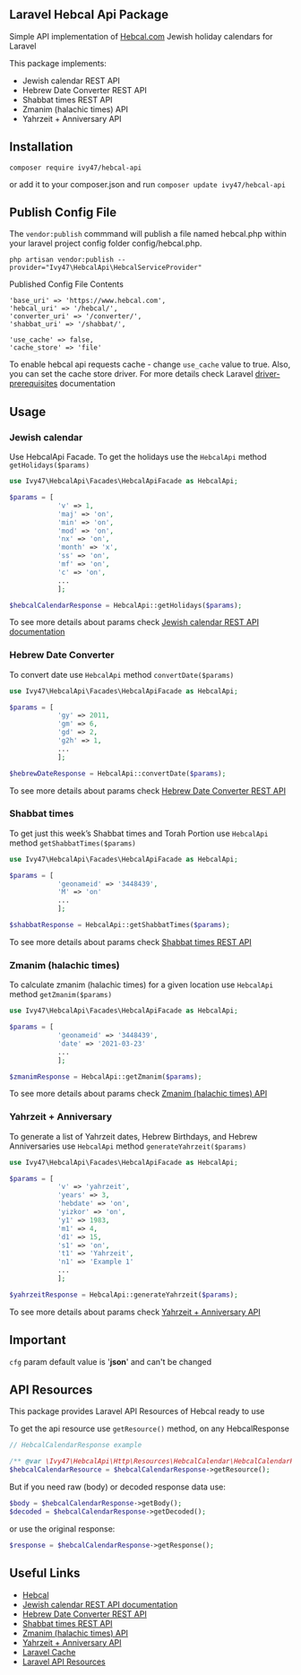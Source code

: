## Laravel Hebcal Api Package
Simple API implementation of [Hebcal.com](https://www.hebcal.com/) Jewish holiday calendars for Laravel

This package implements:
- Jewish calendar REST API
- Hebrew Date Converter REST API
- Shabbat times REST API
- Zmanim (halachic times) API
- Yahrzeit + Anniversary API

## Installation

`composer require ivy47/hebcal-api`

or add it to your composer.json and run `composer update ivy47/hebcal-api`

## Publish Config File
The `vendor:publish` commmand will publish a file named hebcal.php within your laravel project config folder config/hebcal.php.

`php artisan vendor:publish --provider="Ivy47\HebcalApi\HebcalServiceProvider"`

Published Config File Contents
```
'base_uri' => 'https://www.hebcal.com',
'hebcal_uri' => '/hebcal/',
'converter_uri' => '/converter/',
'shabbat_uri' => '/shabbat/',

'use_cache' => false,
'cache_store' => 'file'
```

To enable hebcal api requests cache - change `use_cache` value to true. Also, you can set the cache store driver. For more details check Laravel [driver-prerequisites](https://laravel.com/docs/8.x/cache#driver-prerequisites) documentation 

## Usage

### Jewish calendar
Use HebcalApi Facade. To get the holidays use the `HebcalApi` method `getHolidays($params)`
```php
use Ivy47\HebcalApi\Facades\HebcalApiFacade as HebcalApi;

$params = [
            'v' => 1,
            'maj' => 'on',
            'min' => 'on',
            'mod' => 'on',
            'nx' => 'on',
            'month' => 'x',
            'ss' => 'on',
            'mf' => 'on',
            'c' => 'on',
            ...
            ];

$hebcalCalendarResponse = HebcalApi::getHolidays($params);
```

To see more details about params check [Jewish calendar REST API documentation](https://www.hebcal.com/home/195/jewish-calendar-rest-api)

### Hebrew Date Converter
To convert date use `HebcalApi` method `convertDate($params)`
```php
use Ivy47\HebcalApi\Facades\HebcalApiFacade as HebcalApi;

$params = [
            'gy' => 2011,
            'gm' => 6,
            'gd' => 2,
            'g2h' => 1,
            ...
            ];

$hebrewDateResponse = HebcalApi::convertDate($params);
```

To see more details about params check [Hebrew Date Converter REST API](https://www.hebcal.com/home/219/hebrew-date-converter-rest-api)

### Shabbat times
To get just this week’s Shabbat times and Torah Portion use `HebcalApi` method `getShabbatTimes($params)`
```php
use Ivy47\HebcalApi\Facades\HebcalApiFacade as HebcalApi;

$params = [
            'geonameid' => '3448439',
            'M' => 'on'
            ...
            ];

$shabbatResponse = HebcalApi::getShabbatTimes($params);
```

To see more details about params check [Shabbat times REST API](https://www.hebcal.com/home/197/shabbat-times-rest-api)

### Zmanim (halachic times)
To calculate zmanim (halachic times) for a given location use `HebcalApi` method `getZmanim($params)`
```php
use Ivy47\HebcalApi\Facades\HebcalApiFacade as HebcalApi;

$params = [
            'geonameid' => '3448439',
            'date' => '2021-03-23'
            ...
            ];

$zmanimResponse = HebcalApi::getZmanim($params);
```

To see more details about params check [Zmanim (halachic times) API](https://www.hebcal.com/home/1663/zmanim-halachic-times-api)

### Yahrzeit + Anniversary
To generate a list of Yahrzeit dates, Hebrew Birthdays, and Hebrew Anniversaries use `HebcalApi` method `generateYahrzeit($params)`
```php
use Ivy47\HebcalApi\Facades\HebcalApiFacade as HebcalApi;

$params = [
            'v' => 'yahrzeit',
            'years' => 3,
            'hebdate' => 'on',
            'yizkor' => 'on',
            'y1' => 1983,
            'm1' => 4,
            'd1' => 15,
            's1' => 'on',
            't1' => 'Yahrzeit',
            'n1' => 'Example 1'
            ...
            ];

$yahrzeitResponse = HebcalApi::generateYahrzeit($params);
```

To see more details about params check [Yahrzeit + Anniversary API](https://www.hebcal.com/home/1705/yahrzeit-anniversary-api)

## Important

`cfg` param default value is '**json**' and can't be changed

## API Resources

This package provides Laravel API Resources of Hebcal ready to use 

To get the api resource use `getResource()` method, on any HebcalResponse

```php
// HebcalCalendarResponse example

/** @var \Ivy47\HebcalApi\Http\Resources\HebcalCalendar\HebcalCalendarResource $hebcalCalendarResource */
$hebcalCalendarResource = $hebcalCalendarResponse->getResource();
```

But if you need raw (body) or decoded response data use:
```php
$body = $hebcalCalendarResponse->getBody();
$decoded = $hebcalCalendarResponse->getDecoded();
```

or use the original response:
```php
$response = $hebcalCalendarResponse->getResponse();
```

## Useful Links

- [Hebcal](https://www.hebcal.com/)
- [Jewish calendar REST API documentation](https://www.hebcal.com/home/195/jewish-calendar-rest-api)
- [Hebrew Date Converter REST API](https://www.hebcal.com/home/219/hebrew-date-converter-rest-api)
- [Shabbat times REST API](https://www.hebcal.com/home/197/shabbat-times-rest-api)
- [Zmanim (halachic times) API](https://www.hebcal.com/home/1663/zmanim-halachic-times-api)
- [Yahrzeit + Anniversary API](https://www.hebcal.com/home/1705/yahrzeit-anniversary-api)
- [Laravel Cache](https://laravel.com/docs/8.x/cache)
- [Laravel API Resources](https://laravel.com/docs/8.x/eloquent-resources)


